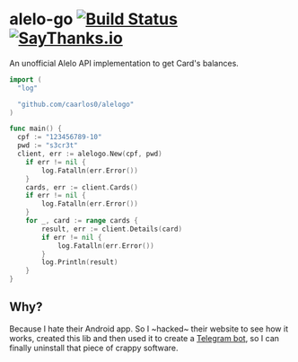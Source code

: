 # alelo-go [![Build Status](https://travis-ci.org/caarlos0/alelogo.svg?branch=master)](https://travis-ci.org/caarlos0/alelogo) [![SayThanks.io](https://img.shields.io/badge/SayThanks.io-%E2%98%BC-1EAEDB.svg?style=flat-square)](https://saythanks.io/to/caarlos0)

An unofficial Alelo API implementation to get Card's balances.

```go
import (
  "log"

  "github.com/caarlos0/alelogo"
)

func main() {
  cpf := "123456789-10"
  pwd := "s3cr3t"
  client, err := alelogo.New(cpf, pwd)
	if err != nil {
		log.Fatalln(err.Error())
	}
	cards, err := client.Cards()
	if err != nil {
		log.Fatalln(err.Error())
	}
	for _, card := range cards {
		result, err := client.Details(card)
		if err != nil {
			log.Fatalln(err.Error())
		}
		log.Println(result)
	}
}
```

## Why?

Because I hate their Android app. So I ~hacked~ their website to
see how it works, created this lib and then used it to create
a [Telegram bot](https://github.com/caarlos0/alelobot),
so I can finally uninstall that piece of crappy software.
